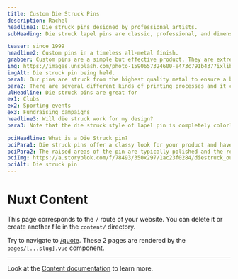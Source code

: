 ```yaml
---
title: Custom Die Struck Pins
description: Rachel
headline1: Die struck pins designed by professional artists.
subHeading: Die struck lapel pins are classic, professional, and dimensional. These colorless pins allow you to create a product that feels antique and high-end.

teaser: since 1999
headline2: Custom pins in a timeless all-metal finish.
grabber: Custom pins are a simple but effective product. They are extremely versatile and adaptable, with a variety of uses that are only limited by your imagination.
img: https://images.unsplash.com/photo-1590657324600-e473c791b437?ixlib=rb-1.2.1&ixid=eyJhcHBfaWQiOjEyMDd9&auto=format&fit=crop&crop=focalpoint&fp-x=.565&fp-y=.55&w=1184&h=1376&q=80
imgAlt: Die struck pin being held.
para1: Our pins are struck from the highest quality metal to ensure a beautiful, classy, and durable product.
para2: There are several different kinds of printing processes and it can be overwhelming to do the research and know what best fits your design. That’s why we work with you every step of the way to ensure you’ll love the final product.
ulHeadline: Die struck pins are great for
ex1: Clubs
ex2: Sporting events
ex3: Fundraising campaigns
headline3: Will die struck work for my design?
para3: Note that the die struck style of lapel pin is completely colorless. Because of this, many die struck lapel pins are made with antiqued or dual plated metals to make their designs stand out better – especially any wording on the pin. Contact us today and let us bring your ideas to life!

pciHeadline: What is a Die Struck pin?
pciPara1: Die struck pins offer a classy look for your product and have the fastest production time available!  This style of custom lapel pin is composed of raised and recessed metal areas and is manufactured without any enamel paint so it won’t allow for color in your design. They have a beautiful antique look and are perfect for awards and classy corporate products. 
pciPara2: The raised areas of the pin are typically polished and the recessed areas sandblasted. This sandblast contrasts beautifully with the polished raised metal, resulting in a timeless look. Once you have authorized your artwork, we immediately put your order into production.  All artwork is free and includes revisions as needed. 
pciImg: https://a.storyblok.com/f/78493/350x297/1ac23f0284/diestruck_outstandingemployee.png
pciAlt: Die struck pin
---
```


# Nuxt Content

This page corresponds to the `/` route of your website. You can delete it or create another file in the `content/` directory.

Try to navigate to [/quote](/quote). These 2 pages are rendered by the `pages/[...slug].vue` component.

---

Look at the [Content documentation](https://content.nuxtjs.org/) to learn more.

